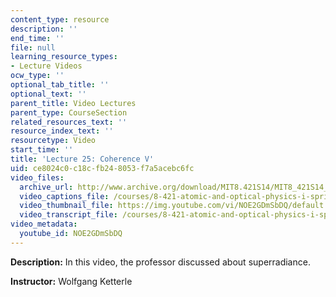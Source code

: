 ```yaml
---
content_type: resource
description: ''
end_time: ''
file: null
learning_resource_types:
- Lecture Videos
ocw_type: ''
optional_tab_title: ''
optional_text: ''
parent_title: Video Lectures
parent_type: CourseSection
related_resources_text: ''
resource_index_text: ''
resourcetype: Video
start_time: ''
title: 'Lecture 25: Coherence V'
uid: ce8024c0-c18c-fb24-8053-f7a5acebc6fc
video_files:
  archive_url: http://www.archive.org/download/MIT8.421S14/MIT8_421S14_lec25_300k.mp4
  video_captions_file: /courses/8-421-atomic-and-optical-physics-i-spring-2014/6b311892bf92561ba31b7eb44d6b6279_NOE2GDmSbDQ.vtt
  video_thumbnail_file: https://img.youtube.com/vi/NOE2GDmSbDQ/default.jpg
  video_transcript_file: /courses/8-421-atomic-and-optical-physics-i-spring-2014/bfe741a8c2f80626359ffc31f2ede4d9_NOE2GDmSbDQ.pdf
video_metadata:
  youtube_id: NOE2GDmSbDQ
---
```


**Description:** In this video, the professor discussed about superradiance.

**Instructor:** Wolfgang Ketterle



